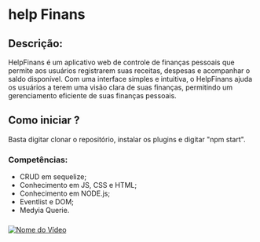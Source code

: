 # help Finans
## Descrição:
HelpFinans é um aplicativo web de controle de finanças pessoais que permite aos usuários registrarem suas receitas, despesas e acompanhar o saldo disponível. Com uma interface simples e intuitiva, o HelpFinans ajuda os usuários a terem uma visão clara de suas finanças, permitindo um gerenciamento eficiente de suas finanças pessoais.

## Como iniciar ? 
Basta digitar clonar o repositório, instalar os plugins e digitar "npm start".

### Competências:
- CRUD em sequelize;
- Conhecimento em JS, CSS e HTML;
- Conhecimento em NODE.js;
- Eventlist e DOM;
- Medyia Querie.
###
[![Nome do Vídeo](https://img.youtube.com/vi/TRXu4-Df9H4/0.jpg)](https://www.youtube.com/watch?v=TRXu4-Df9H4)
